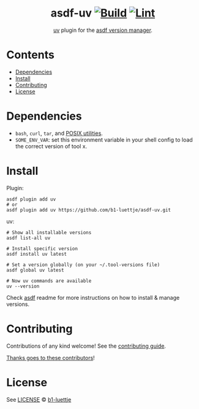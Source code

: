 <div align="center">

# asdf-uv [![Build](https://github.com/b1-luettje/asdf-uv/actions/workflows/build.yml/badge.svg)](https://github.com/b1-luettje/asdf-uv/actions/workflows/build.yml) [![Lint](https://github.com/b1-luettje/asdf-uv/actions/workflows/lint.yml/badge.svg)](https://github.com/b1-luettje/asdf-uv/actions/workflows/lint.yml)

[uv](https://github.com/astral-sh/uv) plugin for the [asdf version manager](https://asdf-vm.com).

</div>

# Contents

- [Dependencies](#dependencies)
- [Install](#install)
- [Contributing](#contributing)
- [License](#license)

# Dependencies

- `bash`, `curl`, `tar`, and [POSIX utilities](https://pubs.opengroup.org/onlinepubs/9699919799/idx/utilities.html).
- `SOME_ENV_VAR`: set this environment variable in your shell config to load the correct version of tool x.

# Install

Plugin:

```shell
asdf plugin add uv
# or
asdf plugin add uv https://github.com/b1-luettje/asdf-uv.git
```

uv:

```shell
# Show all installable versions
asdf list-all uv

# Install specific version
asdf install uv latest

# Set a version globally (on your ~/.tool-versions file)
asdf global uv latest

# Now uv commands are available
uv --version
```

Check [asdf](https://github.com/asdf-vm/asdf) readme for more instructions on how to
install & manage versions.

# Contributing

Contributions of any kind welcome! See the [contributing guide](contributing.md).

[Thanks goes to these contributors](https://github.com/b1-luettje/asdf-uv/graphs/contributors)!

# License

See [LICENSE](LICENSE) © [b1-luettje](https://github.com/b1-luettje/)

